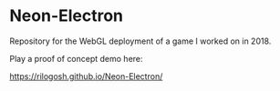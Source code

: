 # Neon-Electron
Repository for the WebGL deployment of a game I worked on in 2018. 

Play a proof of concept demo here:

https://rilogosh.github.io/Neon-Electron/


